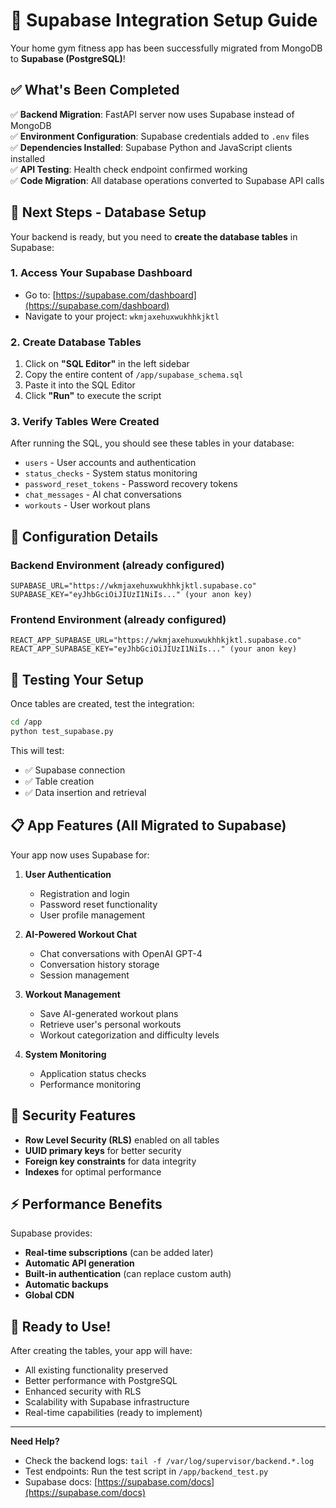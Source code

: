 # 🎯 Supabase Integration Setup Guide

Your home gym fitness app has been successfully migrated from MongoDB to **Supabase (PostgreSQL)**! 

## ✅ What's Been Completed

✅ **Backend Migration**: FastAPI server now uses Supabase instead of MongoDB  
✅ **Environment Configuration**: Supabase credentials added to `.env` files  
✅ **Dependencies Installed**: Supabase Python and JavaScript clients installed  
✅ **API Testing**: Health check endpoint confirmed working  
✅ **Code Migration**: All database operations converted to Supabase API calls  

## 🚀 Next Steps - Database Setup

Your backend is ready, but you need to **create the database tables** in Supabase:

### 1. Access Your Supabase Dashboard
- Go to: [https://supabase.com/dashboard](https://supabase.com/dashboard)
- Navigate to your project: `wkmjaxehuxwukhhkjktl`

### 2. Create Database Tables
1. Click on **"SQL Editor"** in the left sidebar
2. Copy the entire content of `/app/supabase_schema.sql`
3. Paste it into the SQL Editor
4. Click **"Run"** to execute the script

### 3. Verify Tables Were Created
After running the SQL, you should see these tables in your database:
- `users` - User accounts and authentication
- `status_checks` - System status monitoring
- `password_reset_tokens` - Password recovery tokens
- `chat_messages` - AI chat conversations
- `workouts` - User workout plans

## 🔧 Configuration Details

### Backend Environment (already configured)
```
SUPABASE_URL="https://wkmjaxehuxwukhhkjktl.supabase.co"
SUPABASE_KEY="eyJhbGciOiJIUzI1NiIs..." (your anon key)
```

### Frontend Environment (already configured)
```
REACT_APP_SUPABASE_URL="https://wkmjaxehuxwukhhkjktl.supabase.co"
REACT_APP_SUPABASE_KEY="eyJhbGciOiJIUzI1NiIs..." (your anon key)
```

## 🧪 Testing Your Setup

Once tables are created, test the integration:

```bash
cd /app
python test_supabase.py
```

This will test:
- ✅ Supabase connection
- ✅ Table creation
- ✅ Data insertion and retrieval

## 📋 App Features (All Migrated to Supabase)

Your app now uses Supabase for:

1. **User Authentication**
   - Registration and login
   - Password reset functionality
   - User profile management

2. **AI-Powered Workout Chat**
   - Chat conversations with OpenAI GPT-4
   - Conversation history storage
   - Session management

3. **Workout Management**
   - Save AI-generated workout plans
   - Retrieve user's personal workouts
   - Workout categorization and difficulty levels

4. **System Monitoring**
   - Application status checks
   - Performance monitoring

## 🔐 Security Features

- **Row Level Security (RLS)** enabled on all tables
- **UUID primary keys** for better security
- **Foreign key constraints** for data integrity
- **Indexes** for optimal performance

## ⚡ Performance Benefits

Supabase provides:
- **Real-time subscriptions** (can be added later)
- **Automatic API generation**
- **Built-in authentication** (can replace custom auth)
- **Automatic backups**
- **Global CDN**

## 🎉 Ready to Use!

After creating the tables, your app will have:
- All existing functionality preserved
- Better performance with PostgreSQL
- Enhanced security with RLS
- Scalability with Supabase infrastructure
- Real-time capabilities (ready to implement)

---

**Need Help?** 
- Check the backend logs: `tail -f /var/log/supervisor/backend.*.log`
- Test endpoints: Run the test script in `/app/backend_test.py`
- Supabase docs: [https://supabase.com/docs](https://supabase.com/docs)